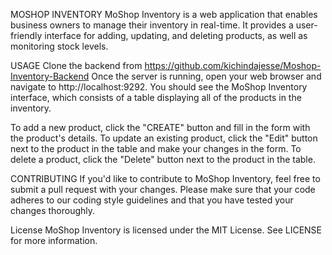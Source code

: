MOSHOP INVENTORY
MoShop Inventory is a web application that enables business owners to manage their inventory in real-time. It provides a user-friendly interface for adding, updating, and deleting products, as well as monitoring stock levels.

USAGE
Clone the backend from  https://github.com/kichindajesse/Moshop-Inventory-Backend
Once the server is running, open your web browser and navigate to http://localhost:9292. You should see the MoShop Inventory interface, which consists of a table displaying all of the products in the inventory.

To add a new product, click the "CREATE" button and fill in the form with the product's details. To update an existing product, click the "Edit" button next to the product in the table and make your changes in the form. To delete a product, click the "Delete" button next to the product in the table.

CONTRIBUTING
If you'd like to contribute to MoShop Inventory, feel free to submit a pull request with your changes. Please make sure that your code adheres to our coding style guidelines and that you have tested your changes thoroughly.

License
MoShop Inventory is licensed under the MIT License. See LICENSE for more information.
